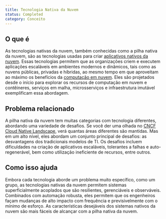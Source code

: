 ```yaml
---
title: Tecnologia Nativa da Nuvem
status: Completed
category: Conceito
---
```


## O que é

As tecnologias nativas da nuvem, também conhecidas como a pilha nativa da nuvem, são as tecnologias usadas para criar [aplicativos nativos da nuvem](/pt-br/cloud_native_apps/). Essas tecnologias permitem que as organizações criem e executem aplicações escaláveis em ambientes modernos e dinâmicos, tais como as nuvens públicas, privadas e  híbridas, ao mesmo tempo em que aproveitam ao máximo os benefícios da [computação em nuvem](/cloud_computing/). Eles são projetados desde o início para explorar os recursos de computação em nuvem e contêineres, serviços em malha, microsserviços e infraestrutura imutável exemplificam essa abordagem.

## Problema relacionado 

A pilha nativa da nuvem tem muitas categorias com tecnologia diferentes, abordando uma variedade de desafios. Se você der uma olhada no [CNCF Cloud Native Landscape](https://landscape.cncf.io/), verá quantas áreas diferentes são mantidas. Mas em um alto nível, eles abordam um conjunto principal de desafios: as desvantagens dos tradicionais modelos de TI. Os desafios incluem dificuldades na criação de aplicativos escaláveis, tolerantes a falhas e auto-regenerável, bem como utilização ineficiente de recursos, entre outros.

## Como isso ajuda

Embora cada tecnologia aborde um problema muito específico, como um grupo, as tecnologias nativas da nuvem permitem sistemas superficialmente acoplados que são resilientes, gerenciáveis e observáveis. Combinados com automação robusta, eles permitem que os engenheiros façam mudanças de alto impacto com frequência e previsivelmente com o mínimo de esforço. As características desejáveis dos sistemas nativos da nuvem são mais fáceis de alcançar com a pilha nativa da nuvem.
